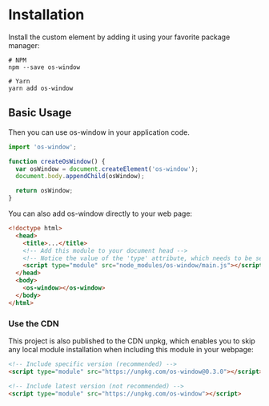 # Installation

Install the custom element by adding it using your favorite package manager:

```shell
# NPM
npm --save os-window

# Yarn
yarn add os-window
```

## Basic Usage

Then you can use os-window in your application code.

```javascript
import 'os-window';

function createOsWindow() {
  var osWindow = document.createElement('os-window');
  document.body.appendChild(osWindow);

  return osWindow;
}
```
You can also add os-window directly to your web page:

```html
<!doctype html>
  <head>
    <title>...</title>
    <!-- Add this module to your document head -->
    <!-- Notice the value of the 'type' attribute, which needs to be set to 'module' -->
    <script type="module" src="node_modules/os-window/main.js"></script>
  </head>
  <body>
    <os-window></os-window>
  </body>
</html>
```

### Use the CDN

This project is also published to the CDN unpkg, which enables you to skip any local module installation when including this module in your webpage:

```html
<!-- Include specific version (recommended) -->
<script type="module" src="https://unpkg.com/os-window@0.3.0"></script>

<!-- Include latest version (not recommended) -->
<script type="module" src="https://unpkg.com/os-window"></script>
```
